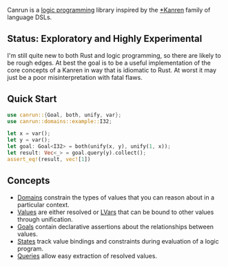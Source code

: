 Canrun is a [logic programming](https://en.wikipedia.org/wiki/Logic_programming)
library inspired by the [\*Kanren](http://minikanren.org/) family of language
DSLs.

## Status: Exploratory and Highly Experimental

I'm still quite new to both Rust and logic programming, so there are likely to
be rough edges. At best the goal is to be a useful implementation of the core
concepts of a Kanren in way that is idiomatic to Rust. At worst it may just be a
poor misinterpretation with fatal flaws.

## Quick Start

```rust
use canrun::{Goal, both, unify, var};
use canrun::domains::example::I32;

let x = var();
let y = var();
let goal: Goal<I32> = both(unify(x, y), unify(1, x));
let result: Vec<_> = goal.query(y).collect();
assert_eq!(result, vec![1])
```

## Concepts

- [Domains](crate::domains) constrain the types of values that you can reason about
  in a particular context.
- [Values](crate::value) are either resolved or [LVars](crate::value::LVar) that
  can be bound to other values through unification.
- [Goals](crate::goal) contain declarative assertions about the relationships
  between values.
- [States](crate::state) track value bindings and constraints during evaluation
  of a logic program.
- [Queries](crate::query) allow easy extraction of resolved values.
